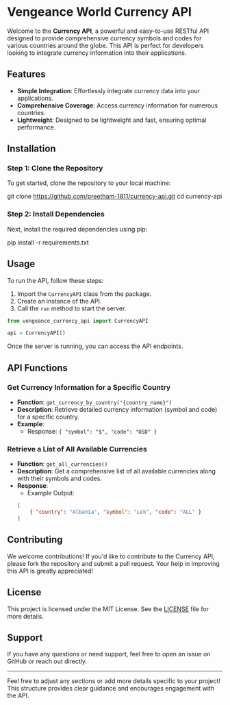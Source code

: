 # Vengeance World Currency API

Welcome to the **Currency API**, a powerful and easy-to-use RESTful API designed to provide comprehensive currency symbols and codes for various countries around the globe. This API is perfect for developers looking to integrate currency information into their applications.

## Features

- **Simple Integration**: Effortlessly integrate currency data into your applications.
- **Comprehensive Coverage**: Access currency information for numerous countries.
- **Lightweight**: Designed to be lightweight and fast, ensuring optimal performance.

## Installation

### Step 1: Clone the Repository

To get started, clone the repository to your local machine:

git clone https://github.com/preetham-1811/currency-api.git
cd currency-api

### Step 2: Install Dependencies

Next, install the required dependencies using pip:

pip install -r requirements.txt

## Usage

To run the API, follow these steps:

1. Import the `CurrencyAPI` class from the package.
2. Create an instance of the API.
3. Call the `run` method to start the server.

```python
from vengeance_currency_api import CurrencyAPI

api = CurrencyAPI()

```

Once the server is running, you can access the API endpoints.

## API Functions

### Get Currency Information for a Specific Country

- **Function**: `get_currency_by_country("{country_name}")`
- **Description**: Retrieve detailed currency information (symbol and code) for a specific country.
- **Example**: 
   - Response: `{ "symbol": "$", "code": "USD" }`

### Retrieve a List of All Available Currencies

- **Function**: `get_all_currencies()`
- **Description**: Get a comprehensive list of all available currencies along with their symbols and codes.
- **Response**:
   - Example Output: 
   ```json
   [
       { "country": "Albania", "symbol": "Lek", "code": "ALL" }
   ]
   ```

## Contributing

We welcome contributions! If you'd like to contribute to the Currency API, please fork the repository and submit a pull request. Your help in improving this API is greatly appreciated!

## License

This project is licensed under the MIT License. See the [LICENSE](LICENSE) file for more details.

## Support

If you have any questions or need support, feel free to open an issue on GitHub or reach out directly.

---

Feel free to adjust any sections or add more details specific to your project! This structure provides clear guidance and encourages engagement with the API.